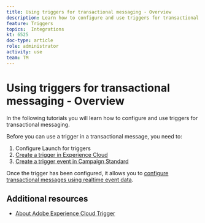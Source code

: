 ```yaml
---
title: Using triggers for transactional messaging - Overview
description: Learn how to configure and use triggers for transactional messaging.
feature: Triggers
topics:  Integrations
kt: 6525
doc-type: article
role: administrator
activity: use
team: TM
---
```


# Using triggers for transactional messaging - Overview

In the following tutorials you will learn how to configure and use triggers for transactional messaging.

Before you can use a trigger in a transactional message, you need to:

1. Configure Launch for triggers
2. [Create a trigger in Experience Cloud](/help/integrations/create-a-trigger-in-experience-cloud.md)
3. [Create a trigger event in Campaign Standard](/help/integrations/create-a-trigger-event.md)

Once the trigger has been configured, it allows you to [configure transactional messages using realtime event data](/help/integrations/configure-transactional-messages-using-realtime-event-data.md).

## Additional resources

* [About Adobe Experience Cloud Trigger](https://experienceleague.adobe.com/docs/campaign-standard/using/integrating-with-adobe-cloud/working-with-campaign-and-triggers/about-adobe-experience-cloud-triggers.html?lang=en#integrating-with-adobe-cloud)
